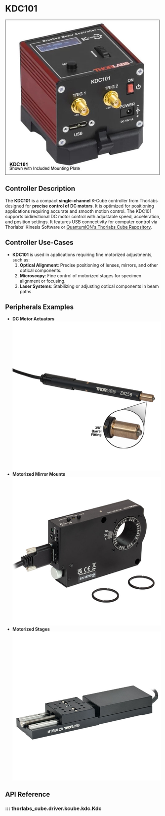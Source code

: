 # **KDC101**

![An image of a KDC101 K-Cube DC Motor Controller](images/kdc101.jpg)

## Controller Description
The **KDC101** is a compact **single-channel** K-Cube controller from Thorlabs designed for **precise control of DC motors**. It is optimized for positioning applications requiring accurate and smooth motion control. The KDC101 supports bidirectional DC motor control with adjustable speed, acceleration, and position settings. It features USB connectivity for computer control via Thorlabs’ Kinesis Software or [QuantumION's Thorlabs Cube Repository](https://github.com/quantumion/thorlabs_cube).

## Controller Use-Cases
* **KDC101** is used in applications requiring fine motorized adjustments, such as:
	1.	**Optical Alignment**: Precise positioning of lenses, mirrors, and other optical components.
	2.	**Microscopy**: Fine control of motorized stages for specimen alignment or focusing.
	3.	**Laser Systems**: Stabilizing or adjusting optical components in beam paths.

## Peripherals Examples
* **DC Motor Actuators**
![An image of a Thorlabs Z825B DC Motorized Actuator](images/servoActuator.jpg)
* **Motorized Mirror Mounts**
![An image of a Thorlabs K10CR1/M Motorized Rotation Mount](images/motorizedMirrorMount.jpg)
* **Motorized Stages**
![An image of a Thorlabs LTS150 Motorized Stage](images/motorizedStages.jpg)

## **API Reference**
### ::: thorlabs_cube.driver.kcube.kdc.Kdc
